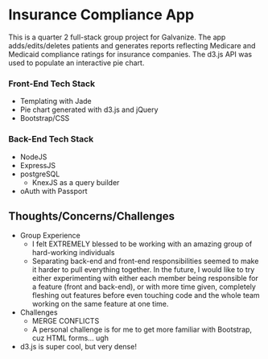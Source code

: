 Insurance Compliance App
========================

This is a quarter 2 full-stack group project for Galvanize.  The app adds/edits/deletes patients and generates reports reflecting Medicare and Medicaid compliance ratings for insurance companies. The d3.js API was used to populate an interactive pie chart.

### Front-End Tech Stack  
+ Templating with Jade
+ Pie chart generated with d3.js and jQuery
+ Bootstrap/CSS

### Back-End Tech Stack
+ NodeJS
+ ExpressJS
+ postgreSQL
  + KnexJS as a query builder
+ oAuth with Passport


Thoughts/Concerns/Challenges
----------------------------
+ Group Experience
  + I felt EXTREMELY blessed to be working with an amazing group of hard-working individuals
  + Separating back-end and front-end responsibilities seemed to make it harder to pull everything together.  In the future, I would like to try either experimenting with either each member being responsible for a feature (front and back-end), or with more time given, completely fleshing out features before even touching code and the whole team working on the same feature at one time.
+ Challenges
  + MERGE CONFLICTS
  + A personal challenge is for me to get more familiar with Bootstrap, cuz HTML forms... ugh
+ d3.js is super cool, but very dense!  
